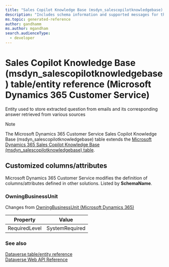 ```yaml
---
title: "Sales Copilot Knowledge Base (msdyn_salescopilotknowledgebase) table/entity reference (Microsoft Dynamics 365 Customer Service)"
description: "Includes schema information and supported messages for the Sales Copilot Knowledge Base (msdyn_salescopilotknowledgebase) table/entity with Microsoft Dynamics 365 Customer Service."
ms.topic: generated-reference
author: gandhamm
ms.author: mgandham
search.audienceType: 
  - developer
---
```


# Sales Copilot Knowledge Base (msdyn_salescopilotknowledgebase) table/entity reference (Microsoft Dynamics 365 Customer Service)

Entity used to store extracted question from emails and its corresponding answer retrieved from various sources

> [!NOTE]
> The Microsoft Dynamics 365 Customer Service Sales Copilot Knowledge Base (msdyn_salescopilotknowledgebase) table extends the [Microsoft Dynamics 365 Sales Copilot Knowledge Base (msdyn_salescopilotknowledgebase) table](/dynamics365/developer/reference/entities/msdyn_salescopilotknowledgebase).



## Customized columns/attributes

Microsoft Dynamics 365 Customer Service modifies the definition of columns/attributes defined in other solutions. Listed by **SchemaName**.

### <a name="BKMK_OwningBusinessUnit"></a> OwningBusinessUnit

Changes from [OwningBusinessUnit (Microsoft Dynamics 365)](/dynamics365/developer/reference/entities/msdyn_salescopilotknowledgebase#BKMK_OwningBusinessUnit)

|Property|Value|
|---|---|
|RequiredLevel|SystemRequired|




### See also

[Dataverse table/entity reference](/power-apps/developer/data-platform/reference/about-entity-reference)  
[Dataverse Web API Reference](/power-apps/developer/data-platform/webapi/reference/about)   

